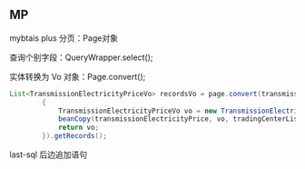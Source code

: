 ## MP

mybtais plus 分页：Page<T>对象

查询个别字段：QueryWrapper.select();

实体转换为 Vo 对象：Page.convert();

```java
List<TransmissionElectricityPriceVo> recordsVo = page.convert(transmissionElectricityPrice ->
        {
            TransmissionElectricityPriceVo vo = new TransmissionElectricityPriceVo();
            beanCopy(transmissionElectricityPrice, vo, tradingCenterList);
            return vo;
        }).getRecords();

```

last-sql 后边追加语句
